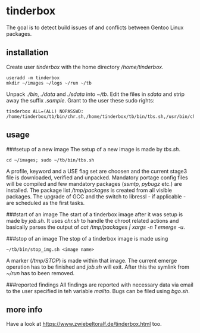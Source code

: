 # tinderbox
The goal is to detect build issues of and conflicts between Gentoo Linux packages.

## installation
Create user *tinderbox* with the home directory */home/tinderbox*.

    useradd -m tinderbox
    mkdir ~/images ~/logs ~/run ~/tb
Unpack *./bin*, *./data* and *./sdata* into *~/tb*.
Edit the files in *sdata* and strip away the suffix *.sample*.
Grant to the user these sudo rights:
    
    tinderbox ALL=(ALL) NOPASSWD: /home/tinderbox/tb/bin/chr.sh,/home/tinderbox/tb/bin/tbs.sh,/usr/bin/chroot

## usage
###setup of a new image
The setup of a new image is made by *tbs.sh*.
    
    cd ~/images; sudo ~/tb/bin/tbs.sh 
A profile, keyword and a USE flag set are choosen and the current stage3 file is downloaded, verified and unpacked.
Mandatory portage config files will be compiled and few mandatory packages (*ssmtp*, *pybugz* etc.) are installed.
The package list */tmp/packages* is created from all visible packages.
The upgrade of GCC and the switch to libressl - if applicable - are scheduled as the first tasks.

###start of an image
The start of a tinderbox image after it was setup is made by *job.sh*.
It uses *chr.sh* to handle the chroot related actions and basically parses the output of *cat /tmp/packages | xargs -n 1 emerge -u*.

###stop of an image
The stop of a tinderbox image is made using
    
    ~/tb/bin/stop_img.sh <image name>

A marker (*/tmp/STOP*) is made within that image.
The current emerge operation has to be finished and *job.sh* will exit.
After this the symlink from *~/run* has to been removed.

###reported findings
All findings are reported with necessary data via email to the user specified in teh variable *mailto*.
Bugs can be filed using *bgo.sh*.

## more info
Have a look at https://www.zwiebeltoralf.de/tinderbox.html too.

